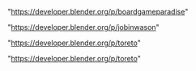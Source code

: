 "https://developer.blender.org/p/boardgameparadise"

"https://developer.blender.org/p/jobinwason"

"https://developer.blender.org/p/toreto"

 
"https://developer.blender.org/p/toreto"


 
